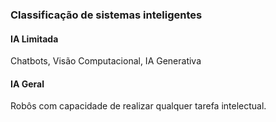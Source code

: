### Classificação de sistemas inteligentes

#### IA Limitada
Chatbots, Visão Computacional, IA Generativa

#### IA Geral
Robôs com capacidade de realizar qualquer tarefa intelectual.
